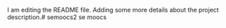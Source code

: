 I am editing the README file. Adding some more details about the project description.# semoocs2
se moocs

